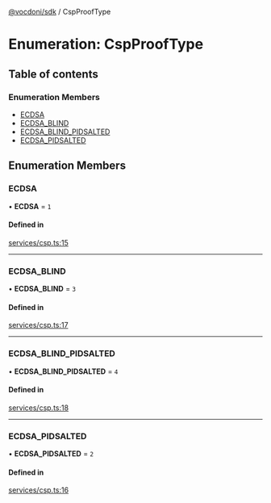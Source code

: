 [@vocdoni/sdk](/sdk) / CspProofType

# Enumeration: CspProofType

## Table of contents

### Enumeration Members

- [ECDSA](CspProofType#ecdsa)
- [ECDSA\_BLIND](CspProofType.md#ecdsa_blind)
- [ECDSA\_BLIND\_PIDSALTED](CspProofType.md#ecdsa_blind_pidsalted)
- [ECDSA\_PIDSALTED](CspProofType.md#ecdsa_pidsalted)

## Enumeration Members

### ECDSA

• **ECDSA** = ``1``

#### Defined in

[services/csp.ts:15](https://github.com/vocdoni/vocdoni-sdk/blob/c61694d51d7ca609cdc86440f23c7a75ea39ea5b/src/services/csp.ts#L15)

___

### ECDSA\_BLIND

• **ECDSA\_BLIND** = ``3``

#### Defined in

[services/csp.ts:17](https://github.com/vocdoni/vocdoni-sdk/blob/c61694d51d7ca609cdc86440f23c7a75ea39ea5b/src/services/csp.ts#L17)

___

### ECDSA\_BLIND\_PIDSALTED

• **ECDSA\_BLIND\_PIDSALTED** = ``4``

#### Defined in

[services/csp.ts:18](https://github.com/vocdoni/vocdoni-sdk/blob/c61694d51d7ca609cdc86440f23c7a75ea39ea5b/src/services/csp.ts#L18)

___

### ECDSA\_PIDSALTED

• **ECDSA\_PIDSALTED** = ``2``

#### Defined in

[services/csp.ts:16](https://github.com/vocdoni/vocdoni-sdk/blob/c61694d51d7ca609cdc86440f23c7a75ea39ea5b/src/services/csp.ts#L16)
